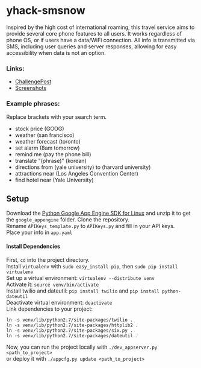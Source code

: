 yhack-smsnow
============
Inspired by the high cost of international roaming, this travel service aims to provide several core phone features to all users. It works regardless of phone OS, or if users have a data/WiFi connection. All info is transmitted via SMS, including user queries and server responses, allowing for easy accessibility when data is not an option.

### Links: ###
* [ChallengePost](http://challengepost.com/software/smsnow-jj1aa)
* [Screenshots](http://yhack-sms.appspot.com/)

### Example phrases: ###
Replace brackets with your search term.

* stock price (GOOG)
* weather (san francisco)
* weather forecast (toronto)
* set alarm (8am tomorrow)
* remind me (pay the phone bill)
* translate "(phrase)" (korean)
* directions from (yale university) to (harvard university)
* attractions near (Los Angeles Convention Center)
* find hotel near (Yale University)
 
## Setup ##
Download the [Python Google App Engine SDK for Linux](https://cloud.google.com/appengine/downloads) and unzip it to get the `google_appengine` folder. Clone the repository.  
Rename `APIKeys_template.py` to `APIKeys.py` and fill in your API keys.  
Place your info in `app.yaml`

#### Install Dependencies ####
First, `cd` into the project directory.  
Install `virtualenv` with `sudo easy_install pip`, then `sudo pip install virtualenv`  
Set up a virtual environment: `virtualenv --distribute venv`  
Activate it: `source venv/bin/activate`  
Install twilio and dateutil: `pip install twilio` and `pip install python-dateutil`  
Deactivate virtual environment: `deactivate`  
Link dependencies to your project:
```
ln -s venv/lib/python2.7/site-packages/twilio .
ln -s venv/lib/python2.7/site-packages/httplib2 .
ln -s venv/lib/python2.7/site-packages/six.py .
ln -s venv/lib/python2.7/site-packages/dateutil .
```

Now, you can run the project locally with `./dev_appserver.py <path_to_project>`  
or deploy it with `./appcfg.py update <path_to_project>`
